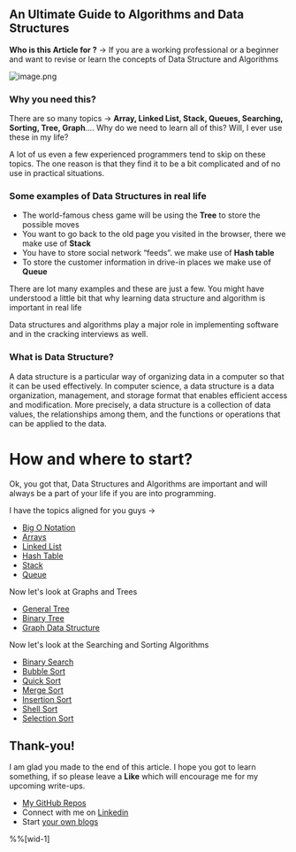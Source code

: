 ## An Ultimate Guide to Algorithms and Data Structures


> 
**Who is this Article for ?** ->
If you are a working professional or a beginner and want to revise or learn the concepts of Data Structure and Algorithms 


![image.png](https://cdn.hashnode.com/res/hashnode/image/upload/v1613634434169/uEfyXPRMi.png)

### Why you need this?
There are so many topics -> **Array, Linked List, Stack, Queues, Searching, Sorting, Tree, Graph**…. Why do we need to learn all of this? Will, I ever use these in my life?

A lot of us even a few experienced programmers tend to skip on these topics. The one reason is that they find it to be a bit complicated and of no use in practical situations.


### Some examples of Data Structures in real life 
- The world-famous chess game will be using the **Tree** to store the possible moves 
- You want to go back to the old page you visited in the browser, there we make use of **Stack**
- You have to store social network “feeds”. we make use of **Hash table**
- To store the customer information in drive-in places we make use of **Queue**


There are lot many examples and these are just a few. You might have understood a little bit that why learning data structure and algorithm is important in real life

Data structures and algorithms play a major role in implementing software and in the cracking interviews as well. 

### What is Data Structure?

A data structure is a particular way of organizing data in a computer so that it can be used effectively.
In computer science, a data structure is a data organization, management, and storage format that enables efficient access and modification. More precisely, a data structure is a collection of data values, the relationships among them, and the functions or operations that can be applied to the data.

# How and where to start?

Ok, you got that, Data Structures and Algorithms are important and will always be a part of your life if you are into programming. 

I have the topics  aligned for you guys ->
- [ Big O Notation](https://carboncoffee.hashnode.dev/big-o-notation-quick-recap) 
- [Arrays ](https://carboncoffee.hashnode.dev/introduction-to-arrays) 
- [Linked List ](https://carboncoffee.hashnode.dev/linked-list-using-python) 
- [Hash Table ](https://carboncoffee.hashnode.dev/hash-table-in-python) 
- [Stack](https://carboncoffee.hashnode.dev/implementing-stack-in-python)  
- [Queue ](https://carboncoffee.hashnode.dev/queue-in-python) 

Now let's look at Graphs and Trees 
- [General Tree ](https://carboncoffee.hashnode.dev/implementing-general-tree-using-python) 
- [Binary Tree](https://carboncoffee.hashnode.dev/binary-tree-using-python) 
-  [Graph Data Structure ](https://carboncoffee.hashnode.dev/graph-data-structure-using-python) 

Now let's look at the Searching and Sorting Algorithms 
- [Binary Search ](https://carboncoffee.hashnode.dev/binary-search-in-python) 
- [Bubble Sort ](https://carboncoffee.hashnode.dev/bubble-sort-using-python) 
- [Quick Sort ](https://carboncoffee.hashnode.dev/quick-sort-using-python) 
- [Merge Sort ](https://carboncoffee.hashnode.dev/merge-sort-using-python) 
-  [Insertion Sort ](https://carboncoffee.hashnode.dev/insertion-sort-using-python) 
-  [Shell Sort ](https://carboncoffee.hashnode.dev/shell-sort-using-python) 
-  [Selection Sort ](https://carboncoffee.hashnode.dev/selection-sort-using-python) 



## Thank-you! 

I am glad you made to the end of this article. I hope you got to learn something, if so please leave a **Like** which will encourage me for my upcoming write-ups. 


> 
- [My GitHub Repos](https://github.com/akxat)  
- Connect with me on  [Linkedin](https://www.linkedin.com/in/sharma-akshat/) 
- Start  [your own blogs ](https://hashnode.com/@AkshatSharma/joinme) 

%%[wid-1]
   


